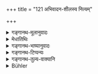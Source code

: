 +++
title = "121 अभिवादन-शीलस्य नित्यम्"

+++

<details><summary>गङ्गानथ-मूलानुवादः</summary>

For one who is in the habit of saluting and constantly revering elders,—four things prosper: viz., longevity, merit, fame and strength.—(121)
</details>

<details><summary>मेधातिथिः</summary>

सर्वान् एव प्रति पूर्वाभिभाषिता यथार्हाभिवादनशीलता न पुनर् **अभिवादन**शब्दोच्चारणम् एव । **शील**शब्देन प्रयोजनापेक्षाभाव उच्यते । **नित्यं** **वृद्धान् उपसेवते** प्रियवचनादिना । यथाशक्त्या ह्य् उपकारेण चाराधयते । तस्य **चत्वारि संप्रवर्धन्ते** । **आयुर् धर्मो** ऽमुत्र स्वर्गादिफलपादपः । **यशोबले** च प्रागुक्ते । अर्थवादो ऽप्य् अयं फलावगमहेतुः ॥ २.१२१ ॥
</details>

<details><summary>गङ्गानथ-भाष्यानुवादः</summary>

The ‘*habit of saluting*’ stands, not only for the uttering of words of salute, but for the act of addressing all men with respect and in the proper manner. The term ‘*habit*’ indicates that the man does it without any personal motive at all.

‘*Constantly reveres elders*’—by talking agreeably, and also attends upon them with such service as he can render.

‘*For him four things prosper*—*longevity, merit*’—which is the tree that hears fruit in the other world, in the shape of Heaven,—‘*fame and strength*’—as described above.

Though this verse is purely valedictory, yet it serves to afford some idea as to the effects that ensue.—(121)
</details>

<details><summary>गङ्गानथ-टिप्पन्यः</summary>

This verse is quoted in *Vīramitrodaya*, (Saṃskāra, p. 460);—in
*Vidhānapārijāta* (p. 501) as describing the reward for saluting one’s
superiors;—in *Parāśaramādhava* (Ācāra, p. 306) as eulogising the act of
saluting one’s superiors;—and in *Smṛticandrikā* (Saṃskāra, p. 97).
</details>

<details><summary>गङ्गानथ-तुल्य-वाक्यानि</summary>

*Āpastamba-Dharmasūtra* (1.5.15).—‘Desiring Heaven and Longevity (one
should salute the Teacher).’

*Baudhāyana-Dharmasūtra* (1.2.26).—‘Desiring Heaven and Longevity, one
should grasp his right foot with the right hand and the left foot with
the left.’
</details>

<details><summary>Bühler</summary>

121	He who habitually salutes and constantly pays reverence to the aged obtains an increase of four (things), (viz.) length of life, knowledge, fame, (and) strength.
</details>
